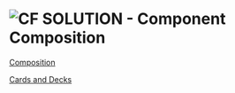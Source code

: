 ![CF](http://i.imgur.com/7v5ASc8.png) SOLUTION - Component Composition
======================================================

[Composition](https://codesandbox.io/s/yokmx9pl1)

[Cards and Decks](https://codesandbox.io/s/ymvlr4r84z)
